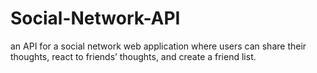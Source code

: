 # Social-Network-API
 an API for a social network web application where users can share their thoughts, react to friends’ thoughts, and create a friend list.
